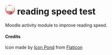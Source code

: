 # ![](./pix/icon.png "reading speed test") reading speed test

Moodle activity module to improve reading speed.

#### Credits

Icon made by [Icon Pond](https://www.flaticon.com/authors/popcorns-arts) from [Flaticon](https://www.flaticon.com)